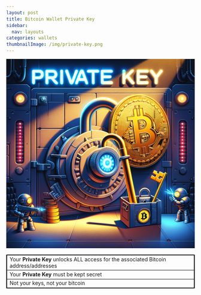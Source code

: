 ```yaml
---
layout: post
title: Bitcoin Wallet Private Key
sidebar:
  nav: layouts
categories: wallets
thumbnailImage: /img/private-key.png
---
```

![Bitcoin Private Key](/img/private-key.png)

<table style="border: 1px solid black; border-collapse: collapse;">
  <tr style="border: 1px solid black;">
    <td style="border: 1px solid black;">Your <strong>Private Key</strong> unlocks ALL access for the associated Bitcoin address/addresses</td>
  </tr>
  <tr style="border: 1px solid black;">
    <td style="border: 1px solid black;">Your <strong>Private Key</strong> must be kept secret</td>
  </tr>
  <tr style="border: 1px solid black;">
    <td style="border: 1px solid black;">Not your keys, not your bitcoin</td>
  </tr>
</table>

